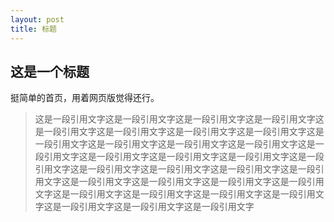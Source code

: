 ```yaml
---
layout: post
title: 标题
---
```


## 这是一个标题

挺简单的首页，用着网页版觉得还行。

> 这是一段引用文字这是一段引用文字这是一段引用文字这是一段引用文字这是一段引用文字这是一段引用文字这是一段引用文字这是一段引用文字这是一段引用文字这是一段引用文字这是一段引用文字这是一段引用文字这是一段引用文字这是一段引用文字这是一段引用文字这是一段引用文字这是一段引用文字这是一段引用文字这是一段引用文字这是一段引用文字这是一段引用文字这是一段引用文字这是一段引用文字这是一段引用文字这是一段引用文字这是一段引用文字这是一段引用文字这是一段引用文字这是一段引用文字这是一段引用文字这是一段引用文字这是一段引用文字
